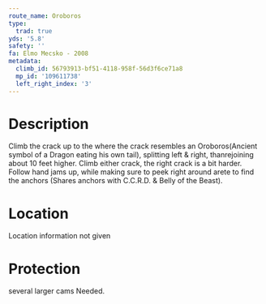 ```yaml
---
route_name: Oroboros
type:
  trad: true
yds: '5.8'
safety: ''
fa: Elmo Mecsko - 2008
metadata:
  climb_id: 56793913-bf51-4118-958f-56d3f6ce71a8
  mp_id: '109611738'
  left_right_index: '3'
---
```

# Description
Climb the crack up to the where the crack resembles an Oroboros(Ancient symbol of a Dragon eating his own tail), splitting left & right, thanrejoining about 10 feet higher. Climb either crack, the right crack is a bit harder. Follow hand jams up, while making sure to peek right around arete to find the anchors (Shares anchors with C.C.R.D. & Belly of the Beast).

# Location
Location information not given

# Protection
several larger cams Needed.

